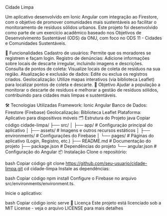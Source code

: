 Cidade Limpa

Um aplicativo desenvolvido em Ionic Angular com integração ao Firestore, com o objetivo de promover comunidades mais sustentáveis ao facilitar o monitoramento de resíduos sólidos urbanos. Este projeto foi desenvolvido como parte de um exercício acadêmico baseado nos Objetivos de Desenvolvimento Sustentável (ODS) da ONU, com foco no ODS 11 - Cidades e Comunidades Sustentáveis.

🚀 Funcionalidades
Cadastro de usuários: Permite que os moradores se registrem e façam login.
Registro de denúncias: Adicione informações sobre locais de descarte irregular, incluindo imagens e descrições.
Consulta de pontos de coleta: Visualize locais de coleta de resíduos na sua região.
Atualização e exclusão de dados: Edite ou exclua os registros criados.
Geolocalização: Utilize mapas interativos (via biblioteca Leaflet) para localizar pontos de coleta e descarte.
🎯 Objetivo
Ajudar a população a monitorar o descarte de resíduos e melhorar a gestão de resíduos sólidos, contribuindo para cidades mais limpas e sustentáveis.

🛠️ Tecnologias Utilizadas
Framework: Ionic Angular
Banco de Dados: Firestore (Firebase)
Geolocalização: Biblioteca Leaflet
Plataforma: Aplicativo para dispositivos móveis
🗂️ Estrutura do Projeto
java
Copiar código
cidade-limpa/
├── src/
│   ├── app/              # Configuração principal do aplicativo
│   ├── assets/           # Imagens e outros recursos estáticos
│   ├── environments/     # Configurações do Firebase
│   └── pages/            # Páginas do aplicativo (Login, Registro, etc.)
├── README.md             # Documentação do projeto
├── package.json          # Dependências do projeto
└── angular.json          # Configuração do Angular
📦 Instalação
Clone o repositório:

bash
Copiar código
git clone https://github.com/seu-usuario/cidade-limpa.git
cd cidade-limpa
Instale as dependências:

bash
Copiar código
npm install
Configure o Firebase no arquivo src/environments/environment.ts.

Inicie o aplicativo:

bash
Copiar código
ionic serve
📝 Licença
Este projeto está licenciado sob a MIT License - veja o arquivo LICENSE para mais detalhes

